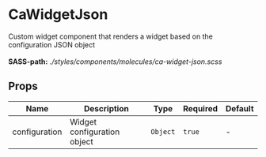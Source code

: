 # CaWidgetJson

Custom widget component that renders a widget based on the configuration JSON object<br><br> **SASS-path:** _./styles/components/molecules/ca-widget-json.scss_

## Props

<!-- @vuese:CaWidgetJson:props:start -->
|Name|Description|Type|Required|Default|
|---|---|---|---|---|
|configuration|Widget configuration object|`Object`|`true`|-|

<!-- @vuese:CaWidgetJson:props:end -->


